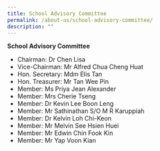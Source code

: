 ```yaml
---
title: School Advisory Committee
permalink: /about-us/school-advisory-committee/
description: ""
---
```

**School Advisory Committee**
* Chairman: Dr Chen Lisa
* Vice-Chairman: Mr Alfred Chua Cheng Huat
* Hon. Secretary: Mdm Elis Tan
* Hon. Treasurer: Mr Tan Wee Pin
* Member: Ms Priya Jean Alexander
* Member: Mrs Cherie Tseng
* Member: Dr Kevin Lee Boon Leng
* Member: Mr Sathinathan S/O M R Karuppiah
* Member: Dr Kelvin Loh Chi-Keon
* Member: Mr Melvin See Hsien Huei
* Member: Mr Edwin Chin Fook Kin
* Member: Mr Yap Voon Kian
